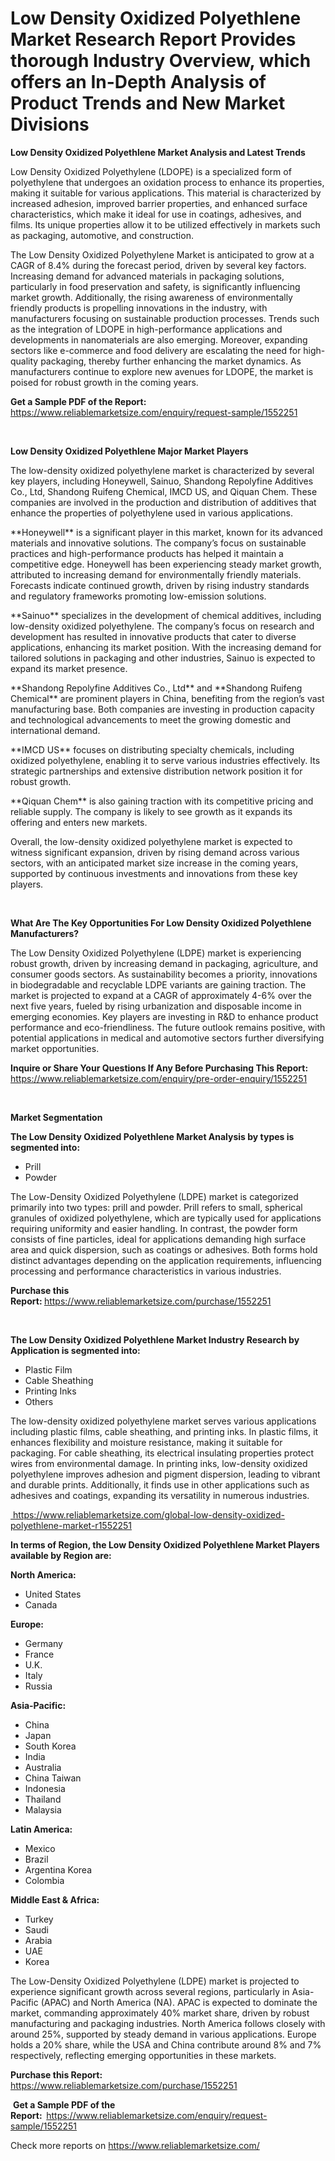 <p><h1>Low Density Oxidized Polyethlene Market Research Report Provides thorough Industry Overview, which offers an In-Depth Analysis of Product Trends and New Market Divisions</h1></p><p><strong>Low Density Oxidized Polyethlene Market Analysis and Latest Trends</strong></p>
<p><p>Low Density Oxidized Polyethylene (LDOPE) is a specialized form of polyethylene that undergoes an oxidation process to enhance its properties, making it suitable for various applications. This material is characterized by increased adhesion, improved barrier properties, and enhanced surface characteristics, which make it ideal for use in coatings, adhesives, and films. Its unique properties allow it to be utilized effectively in markets such as packaging, automotive, and construction.</p><p>The Low Density Oxidized Polyethylene Market is anticipated to grow at a CAGR of 8.4% during the forecast period, driven by several key factors. Increasing demand for advanced materials in packaging solutions, particularly in food preservation and safety, is significantly influencing market growth. Additionally, the rising awareness of environmentally friendly products is propelling innovations in the industry, with manufacturers focusing on sustainable production processes. Trends such as the integration of LDOPE in high-performance applications and developments in nanomaterials are also emerging. Moreover, expanding sectors like e-commerce and food delivery are escalating the need for high-quality packaging, thereby further enhancing the market dynamics. As manufacturers continue to explore new avenues for LDOPE, the market is poised for robust growth in the coming years.</p></p>
<p><strong>Get a Sample PDF of the Report:&nbsp;</strong> <a href="https://www.reliablemarketsize.com/enquiry/request-sample/1552251?utm_campaign=1996&utm_medium=2&utm_source=Github&utm_content=ia&utm_term=01022025&utm_id=low-density-oxidized-polyethlene">https://www.reliablemarketsize.com/enquiry/request-sample/1552251</a></p>
<p>&nbsp;</p>
<p><strong>Low Density Oxidized Polyethlene Major Market Players</strong></p>
<p><p>The low-density oxidized polyethylene market is characterized by several key players, including Honeywell, Sainuo, Shandong Repolyfine Additives Co., Ltd, Shandong Ruifeng Chemical, IMCD US, and Qiquan Chem. These companies are involved in the production and distribution of additives that enhance the properties of polyethylene used in various applications.</p><p>**Honeywell** is a significant player in this market, known for its advanced materials and innovative solutions. The company’s focus on sustainable practices and high-performance products has helped it maintain a competitive edge. Honeywell has been experiencing steady market growth, attributed to increasing demand for environmentally friendly materials. Forecasts indicate continued growth, driven by rising industry standards and regulatory frameworks promoting low-emission solutions.</p><p>**Sainuo** specializes in the development of chemical additives, including low-density oxidized polyethylene. The company’s focus on research and development has resulted in innovative products that cater to diverse applications, enhancing its market position. With the increasing demand for tailored solutions in packaging and other industries, Sainuo is expected to expand its market presence.</p><p>**Shandong Repolyfine Additives Co., Ltd** and **Shandong Ruifeng Chemical** are prominent players in China, benefiting from the region’s vast manufacturing base. Both companies are investing in production capacity and technological advancements to meet the growing domestic and international demand.</p><p>**IMCD US** focuses on distributing specialty chemicals, including oxidized polyethylene, enabling it to serve various industries effectively. Its strategic partnerships and extensive distribution network position it for robust growth.</p><p>**Qiquan Chem** is also gaining traction with its competitive pricing and reliable supply. The company is likely to see growth as it expands its offering and enters new markets.</p><p>Overall, the low-density oxidized polyethylene market is expected to witness significant expansion, driven by rising demand across various sectors, with an anticipated market size increase in the coming years, supported by continuous investments and innovations from these key players.</p></p>
<p>&nbsp;</p>
<p><strong>What Are The Key Opportunities For Low Density Oxidized Polyethlene Manufacturers?</strong></p>
<p><p>The Low Density Oxidized Polyethylene (LDPE) market is experiencing robust growth, driven by increasing demand in packaging, agriculture, and consumer goods sectors. As sustainability becomes a priority, innovations in biodegradable and recyclable LDPE variants are gaining traction. The market is projected to expand at a CAGR of approximately 4-6% over the next five years, fueled by rising urbanization and disposable income in emerging economies. Key players are investing in R&D to enhance product performance and eco-friendliness. The future outlook remains positive, with potential applications in medical and automotive sectors further diversifying market opportunities.</p></p>
<p><strong>Inquire or Share Your Questions If Any Before Purchasing This Report:</strong> <a href="https://www.reliablemarketsize.com/enquiry/pre-order-enquiry/1552251?utm_campaign=1996&utm_medium=2&utm_source=Github&utm_content=ia&utm_term=01022025&utm_id=low-density-oxidized-polyethlene">https://www.reliablemarketsize.com/enquiry/pre-order-enquiry/1552251</a></p>
<p>&nbsp;</p>
<p><strong>Market Segmentation</strong></p>
<p><strong>The Low Density Oxidized Polyethlene Market Analysis by types is segmented into:</strong></p>
<p><ul><li>Prill</li><li>Powder</li></ul></p>
<p><p>The Low-Density Oxidized Polyethylene (LDPE) market is categorized primarily into two types: prill and powder. Prill refers to small, spherical granules of oxidized polyethylene, which are typically used for applications requiring uniformity and easier handling. In contrast, the powder form consists of fine particles, ideal for applications demanding high surface area and quick dispersion, such as coatings or adhesives. Both forms hold distinct advantages depending on the application requirements, influencing processing and performance characteristics in various industries.</p></p>
<p><strong>Purchase this Report:&nbsp;</strong><a href="https://www.reliablemarketsize.com/purchase/1552251?utm_campaign=1996&utm_medium=2&utm_source=Github&utm_content=ia&utm_term=01022025&utm_id=low-density-oxidized-polyethlene">https://www.reliablemarketsize.com/purchase/1552251</a></p>
<p>&nbsp;</p>
<p><strong>The Low Density Oxidized Polyethlene Market Industry Research by Application is segmented into:</strong></p>
<p><ul><li>Plastic Film</li><li>Cable Sheathing</li><li>Printing Inks</li><li>Others</li></ul></p>
<p><p>The low-density oxidized polyethylene market serves various applications including plastic films, cable sheathing, and printing inks. In plastic films, it enhances flexibility and moisture resistance, making it suitable for packaging. For cable sheathing, its electrical insulating properties protect wires from environmental damage. In printing inks, low-density oxidized polyethylene improves adhesion and pigment dispersion, leading to vibrant and durable prints. Additionally, it finds use in other applications such as adhesives and coatings, expanding its versatility in numerous industries.</p></p>
<p><a href="https://www.reliablemarketsize.com/global-low-density-oxidized-polyethlene-market-r1552251?utm_campaign=1996&utm_medium=2&utm_source=Github&utm_content=ia&utm_term=01022025&utm_id=low-density-oxidized-polyethlene">&nbsp;https://www.reliablemarketsize.com/global-low-density-oxidized-polyethlene-market-r1552251</a></p>
<p><strong>In terms of Region, the Low Density Oxidized Polyethlene Market Players available by Region are:</strong></p>
<p>
    <p> <strong> North America: </strong>
        <ul>
            <li>United States</li>
            <li>Canada</li>
        </ul>
        </p> 
    <p> <strong> Europe: </strong>
        <ul>
            <li>Germany</li>
            <li>France</li>
            <li>U.K.</li>
            <li>Italy</li>
            <li>Russia</li>
        </ul>
        </p> 
    <p> <strong> Asia-Pacific: </strong>
        <ul>
            <li>China</li>
            <li>Japan</li>
            <li>South Korea</li>
            <li>India</li>
            <li>Australia</li>
            <li>China Taiwan</li>
            <li>Indonesia</li>
            <li>Thailand</li>
            <li>Malaysia</li>
        </ul>
        </p> 
    <p> <strong> Latin America: </strong>
        <ul>
            <li>Mexico</li>
            <li>Brazil</li>
            <li>Argentina Korea</li>
            <li>Colombia</li>
        </ul>
        </p> 
    <p> <strong> Middle East & Africa: </strong>
        <ul>
            <li>Turkey</li>
            <li>Saudi</li>
            <li>Arabia</li>
            <li>UAE</li>
            <li>Korea</li>
        </ul>
    </p>
    </p>
<p><p>The Low-Density Oxidized Polyethylene (LDPE) market is projected to experience significant growth across several regions, particularly in Asia-Pacific (APAC) and North America (NA). APAC is expected to dominate the market, commanding approximately 40% market share, driven by robust manufacturing and packaging industries. North America follows closely with around 25%, supported by steady demand in various applications. Europe holds a 20% share, while the USA and China contribute around 8% and 7% respectively, reflecting emerging opportunities in these markets.</p></p>
<p><strong>Purchase this Report: </strong><a href="https://www.reliablemarketsize.com/purchase/1552251?utm_campaign=1996&utm_medium=2&utm_source=Github&utm_content=ia&utm_term=01022025&utm_id=low-density-oxidized-polyethlene">https://www.reliablemarketsize.com/purchase/1552251</a></p>
<p>&nbsp;<strong>Get a Sample PDF of the Report:&nbsp;&nbsp;</strong><a href="https://www.reliablemarketsize.com/enquiry/request-sample/1552251?utm_campaign=1996&utm_medium=2&utm_source=Github&utm_content=ia&utm_term=01022025&utm_id=low-density-oxidized-polyethlene">https://www.reliablemarketsize.com/enquiry/request-sample/1552251</a></p>
<p><strong></strong></p>
<p>Check more reports on <a href="https://www.reliablemarketsize.com/?utm_campaign=1996&utm_medium=2&utm_source=Github&utm_content=ia&utm_term=01022025&utm_id=low-density-oxidized-polyethlene">https://www.reliablemarketsize.com/</a></p>